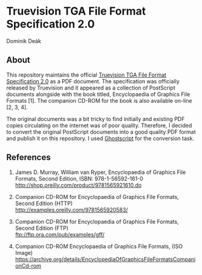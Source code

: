 # Truevision TGA File Format Specification 2.0

Dominik De&aacute;k

## About

This repository maintains the official [Truevision TGA File Format Specification 2.0](./truevision-tga.pdf) as a PDF document. The specification was officially released by Truevision and it appeared as a collection of PostScript documents alongside with the book titled, Encyclopaedia of Graphics File Formats [1]. The companion CD-ROM for the book is also available on-line [2, 3, 4].  

The original documents was a bit tricky to find initially and existing PDF copies circulating on the internet was of poor quality. Therefore, I decided to convert the original PostScript documents into a good quality PDF format and publish it on this repository. I used [Ghostscript](http://www.ghostscript.com/) for the conversion task.

## References

1. James D. Murray, William van Ryper, Encyclopaedia of Graphics File Formats, 
   Second Edition, ISBN: 978-1-56592-161-0 <br>
   <http://shop.oreilly.com/product/9781565921610.do>

2. Companion CD-ROM for Encyclopaedia of Graphics File Formats, Second Edition (HTTP) <br>
  <http://examples.oreilly.com/9781565920583/>

3. Companion CD-ROM for Encyclopaedia of Graphics File Formats, Second Edition (FTP) <br>
   <ftp://ftp.ora.com/pub/examples/gff/>

4. Companion CD-ROM Encyclopaedia of Graphics File Formats, (ISO Image) <br>
   <https://archive.org/details/EncyclopediaOfGraphicsFileFormatsCompanionCd-rom>

